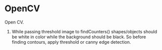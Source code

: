 # OpenCV
Open CV.

1. While passing threshold image to findCounters() shapes/objects should be white in color while the background should be black. So before  finding contours, apply threshold or canny edge detection.
